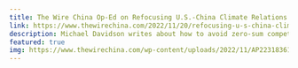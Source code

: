 ```yaml
---
title: The Wire China Op-Ed on Refocusing U.S.-China Climate Relations
link: https://www.thewirechina.com/2022/11/20/refocusing-u-s-china-climate-relations/
description: Michael Davidson writes about how to avoid zero-sum competition
featured: true
img: https://www.thewirechina.com/wp-content/uploads/2022/11/AP22318361414432-1-scaled.jpg
---
```

